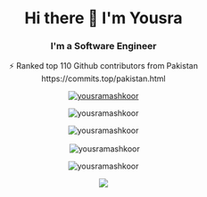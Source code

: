 <h1 align="center">Hi there 👋 I'm Yousra</h1>

<!--
<ul>
<li>⚡ Ranked top 110 Github contributors from Pakistan https://commits.top/pakistan.html</li>
</ul>
-->

<h3 align="center">I'm a Software Engineer</h3>
<p align="center">⚡ Ranked top 110 Github contributors from Pakistan https://commits.top/pakistan.html</p>

<p align="center"> <a href="https://github.com/ryo-ma/github-profile-trophy"><img src="https://github-profile-trophy.vercel.app/?username=yousramashkoor&theme=onedark&margin-w=50&column=4" alt="yousramashkoor" /></a> </p>

<p align="center"> <img src="https://komarev.com/ghpvc/?username=yousramashkoor&label=Profile%20views&color=0e75b6&style=flat" alt="yousramashkoor" /> </p>


<p  align="center"><img align="center" src="https://github-readme-stats.vercel.app/api/top-langs?username=yousramashkoor&show_icons=true&locale=en&layout=compact&&theme=dark&date_format=M%20j%5B%2C%20Y%5D)" alt="yousramashkoor" /></p>


<p  align="center">&nbsp;<img align="center" src="https://github-readme-stats.vercel.app/api?username=yousramashkoor&show_icons=true&locale=en&&theme=dark&date_format=M%20j%5B%2C%20Y%5D)" alt="yousramashkoor" /></p>

<p  align="center"><img align="center" src="https://github-readme-streak-stats.herokuapp.com?user=YousraMashkoor&theme=dark&date_format=M%20j%5B%2C%20Y%5D" alt="yousramashkoor" /></p>



<!-- <p  align="center"><img align="center" src="https://github.com/YousraMashkoor/yousramashkoor/blob/main/images/this-is-awesome.jpg"></p> -->
<p  align="center"><img align="center" src="https://media1.giphy.com/media/QMHoU66sBXqqLqYvGO/giphy.gif"></p>

<!--
**YousraMashkoor/yousramashkoor** is a ✨ _special_ ✨ repository because its `README.md` (this file) appears on your GitHub profile.

Here are some ideas to get you started:

- 🔭 I’m currently working on ...
- 🌱 I’m currently learning ...
- 👯 I’m looking to collaborate on ...
- 🤔 I’m looking for help with ...
- 💬 Ask me about ...
- 📫 How to reach me: ...
- 😄 Pronouns: ...
- ⚡ Fun fact: ...
-->
